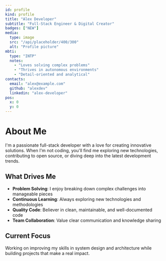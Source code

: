 ```yaml
---
id: profile
kind: profile
title: "Alex Developer"
subtitle: "Full-Stack Engineer & Digital Creator"
badges: ["NEW"]
media:
  type: image
  src: "/api/placeholder/400/300"
  alt: "Profile picture"
mbti:
  type: "INTP"
  notes: 
    - "Loves solving complex problems"
    - "Thrives in autonomous environments"
    - "Detail-oriented and analytical"
contacts:
  email: "alex@example.com"
  github: "alexdev"
  linkedin: "alex-developer"
pos:
  x: 0
  y: 0
---
```


# About Me

I'm a passionate full-stack developer with a love for creating innovative solutions. When I'm not coding, you'll find me exploring new technologies, contributing to open source, or diving deep into the latest development trends.

## What Drives Me

- **Problem Solving**: I enjoy breaking down complex challenges into manageable pieces
- **Continuous Learning**: Always exploring new technologies and methodologies
- **Quality Code**: Believer in clean, maintainable, and well-documented code
- **Team Collaboration**: Value clear communication and knowledge sharing

## Current Focus

Working on improving my skills in system design and architecture while building projects that make a real impact.